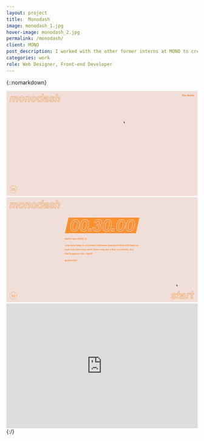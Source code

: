 ```yaml
---
layout: project
title:  Monodash
image: monodash_1.jpg
hover-image: monodash_2.jpg
permalink: /monodash/
client: MONO
post_description: I worked with the other former interns at MONO to create the 2018 internship application. We decided that the application process should be about speed. We didn’t want students to sit on their computers for days, chipping away at the same form of questions that every other agency was asking. We didn’t want the “right” answer—we wanted their honest,gut reactions. So, we created a quick program that gave each applicant 30 seconds to answer a non-advertising related question, with 6 questions total. This made it easy for MONO to weed out people trying to give answers that they thought we’d want to hear, and it helped us hire the next crew of summer interns.
categories: work
role: Web Designer, Front-end Developer
---
```

{::nomarkdown}
<div class="project-two-column ">
  <div class="item-image left">
    <img src="/assets/img/monodash_first-animation_doc-no-ui.gif" alt="monodash landing page gif">
  </div>
  <div class="item-image right">
    <img src="/assets/img/monodash/monodash_question_doc-no-ui.gif" alt="monodash questions gif">
  </div>
</div>

<div class="wow fadeIn" style="padding:65% 0 0 0;position:relative;"><iframe src="https://player.vimeo.com/video/299136938?title=0&byline=0&portrait=0" style="position:absolute;top:0;left:0;width:100%;height:100%;" frameborder="0" webkitallowfullscreen mozallowfullscreen allowfullscreen></iframe></div>
<script src="https://player.vimeo.com/api/player.js"></script>
{:/}
